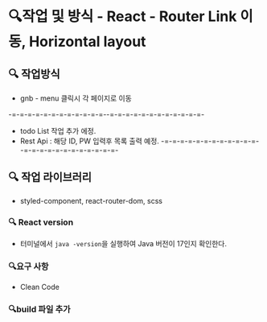 # 🔍작업 및 방식 - React - Router Link 이동, Horizontal layout

## 🔍 작업방식
- gnb - menu 클릭시 각 페이지로 이동

-=-=-=-=-=-=-=-=-=-=-=-=--=-=-=-=-=-=-=-=-=-=-=-=-
- todo List 작업 추가 에정.
- Rest Api : 해당 ID, PW 입력후 목록 출력 예정.
-=-=-=-=-=-=-=-=-=-=-=-=--=-=-=-=-=-=-=-=-=-=-=-=-
   
## 🔍 작업 라이브러리
- styled-component, react-router-dom, scss

### 🔍 React version
- 터미널에서 `java -version`을 실행하여 Java 버전이 17인지 확인한다.

### 🔍요구 사항
- Clean Code

### 🔍build 파일 추가

